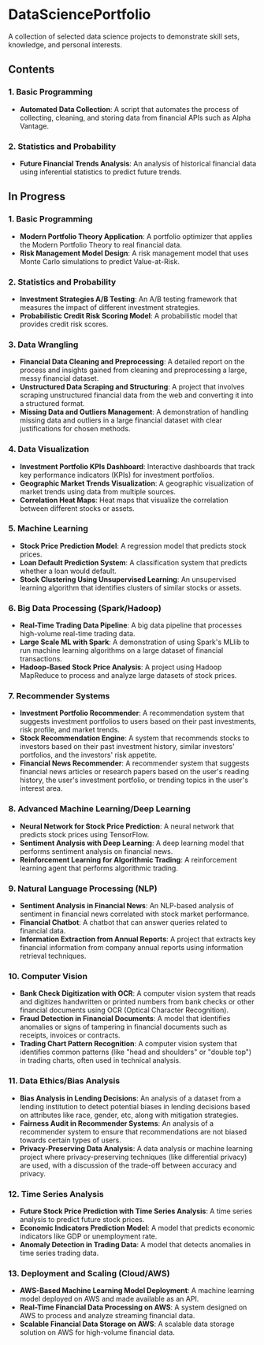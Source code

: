 # DataSciencePortfolio
A collection of selected data science projects to demonstrate skill sets, knowledge, and personal interests.

## Contents
### 1. Basic Programming
- **Automated Data Collection**: A script that automates the process of collecting, cleaning, and storing data from financial APIs such as Alpha Vantage.

### 2. Statistics and Probability
- **Future Financial Trends Analysis**: An analysis of historical financial data using inferential statistics to predict future trends.
  
## In Progress

### 1. Basic Programming
- **Modern Portfolio Theory Application**: A portfolio optimizer that applies the Modern Portfolio Theory to real financial data.
- **Risk Management Model Design**: A risk management model that uses Monte Carlo simulations to predict Value-at-Risk.

### 2. Statistics and Probability
- **Investment Strategies A/B Testing**: An A/B testing framework that measures the impact of different investment strategies.
- **Probabilistic Credit Risk Scoring Model**: A probabilistic model that provides credit risk scores.

### 3. Data Wrangling
- **Financial Data Cleaning and Preprocessing**: A detailed report on the process and insights gained from cleaning and preprocessing a large, messy financial dataset.
- **Unstructured Data Scraping and Structuring**: A project that involves scraping unstructured financial data from the web and converting it into a structured format.
- **Missing Data and Outliers Management**: A demonstration of handling missing data and outliers in a large financial dataset with clear justifications for chosen methods.

### 4. Data Visualization
- **Investment Portfolio KPIs Dashboard**: Interactive dashboards that track key performance indicators (KPIs) for investment portfolios.
- **Geographic Market Trends Visualization**: A geographic visualization of market trends using data from multiple sources.
- **Correlation Heat Maps**: Heat maps that visualize the correlation between different stocks or assets.

### 5. Machine Learning
- **Stock Price Prediction Model**: A regression model that predicts stock prices.
- **Loan Default Prediction System**: A classification system that predicts whether a loan would default.
- **Stock Clustering Using Unsupervised Learning**: An unsupervised learning algorithm that identifies clusters of similar stocks or assets.

### 6. Big Data Processing (Spark/Hadoop)
- **Real-Time Trading Data Pipeline**: A big data pipeline that processes high-volume real-time trading data.
- **Large Scale ML with Spark**: A demonstration of using Spark's MLlib to run machine learning algorithms on a large dataset of financial transactions.
- **Hadoop-Based Stock Price Analysis**: A project using Hadoop MapReduce to process and analyze large datasets of stock prices.

### 7. Recommender Systems
- **Investment Portfolio Recommender**: A recommendation system that suggests investment portfolios to users based on their past investments, risk profile, and market trends.
- **Stock Recommendation Engine**: A system that recommends stocks to investors based on their past investment history, similar investors' portfolios, and the investors' risk appetite.
- **Financial News Recommender**: A recommender system that suggests financial news articles or research papers based on the user's reading history, the user's investment portfolio, or trending topics in the user's interest area.

### 8. Advanced Machine Learning/Deep Learning
- **Neural Network for Stock Price Prediction**: A neural network that predicts stock prices using TensorFlow.
- **Sentiment Analysis with Deep Learning**: A deep learning model that performs sentiment analysis on financial news.
- **Reinforcement Learning for Algorithmic Trading**: A reinforcement learning agent that performs algorithmic trading.

### 9. Natural Language Processing (NLP)
- **Sentiment Analysis in Financial News**: An NLP-based analysis of sentiment in financial news correlated with stock market performance.
- **Financial Chatbot**: A chatbot that can answer queries related to financial data.
- **Information Extraction from Annual Reports**: A project that extracts key financial information from company annual reports using information retrieval techniques.

### 10. Computer Vision
- **Bank Check Digitization with OCR**: A computer vision system that reads and digitizes handwritten or printed numbers from bank checks or other financial documents using OCR (Optical Character Recognition).
- **Fraud Detection in Financial Documents**: A model that identifies anomalies or signs of tampering in financial documents such as receipts, invoices or contracts.
- **Trading Chart Pattern Recognition**: A computer vision system that identifies common patterns (like "head and shoulders" or "double top") in trading charts, often used in technical analysis.

### 11. Data Ethics/Bias Analysis
- **Bias Analysis in Lending Decisions**: An analysis of a dataset from a lending institution to detect potential biases in lending decisions based on attributes like race, gender, etc, along with mitigation strategies.
- **Fairness Audit in Recommender Systems**: An analysis of a recommender system to ensure that recommendations are not biased towards certain types of users.
- **Privacy-Preserving Data Analysis**: A data analysis or machine learning project where privacy-preserving techniques (like differential privacy) are used, with a discussion of the trade-off between accuracy and privacy.

### 12. Time Series Analysis
- **Future Stock Price Prediction with Time Series Analysis**: A time series analysis to predict future stock prices.
- **Economic Indicators Prediction Model**: A model that predicts economic indicators like GDP or unemployment rate.
- **Anomaly Detection in Trading Data**: A model that detects anomalies in time series trading data.

### 13. Deployment and Scaling (Cloud/AWS)
- **AWS-Based Machine Learning Model Deployment**: A machine learning model deployed on AWS and made available as an API.
- **Real-Time Financial Data Processing on AWS**: A system designed on AWS to process and analyze streaming financial data.
- **Scalable Financial Data Storage on AWS**: A scalable data storage solution on AWS for high-volume financial data.
